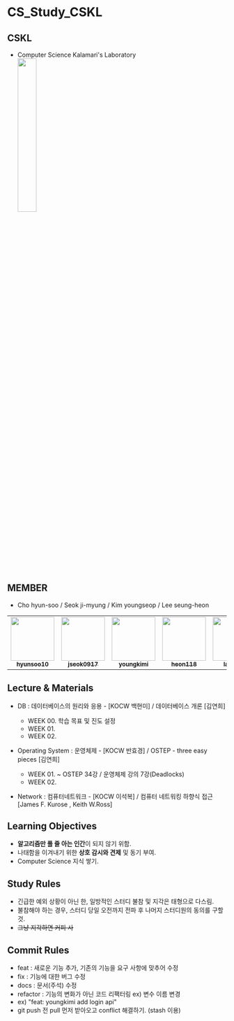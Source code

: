 # CS_Study_CSKL

## CSKL

- Computer Science Kalamari's Laboratory <br>
  <img src="https://github.com/youngkimi/CS_Study_CSKL/assets/139294219/6633abd6-3790-4c7f-9c2e-102111ec27d1" width="30%">

## MEMBER

- Cho hyun-soo / Seok ji-myung / Kim youngseop / Lee seung-heon

<table>
  <tr>
    <td align="center"><a href="https://github.com/hyunsoo10"><img src="https://github.com/hyunsoo10.png" width="100px;" alt=""/><br /><sub><b>hyunsoo10</b></sub></a><br /></td>
    <td align="center"><a href="https://github.com/jseok0917"><img src="https://github.com/jseok0917.png" width="100px;" alt=""/><br /><sub><b>jseok0917</b></sub></a><br /></td>
    <td align="center"><a href="https://github.com/youngkimi"><img src="https://github.com/youngkimi.png" width="100px;" alt=""/><br /><sub><b>youngkimi</b></sub></a><br /></td>      
    <td align="center"><a href="https://github.com/heon118"><img src="https://github.com/heon118.png" width="100px;" alt=""/><br /.png><sub><b>heon118</b></sub></a><br /></td>
    <td align="center"><a href="https://github.com/lainlnya"><img src="https://github.com/lainlnya.png" width="100px;" alt=""/><br /.png><sub><b>lainlnya</b></sub></a><br /></td>
  </tr>
</table>

## Lecture & Materials

- DB : 데이터베이스의 원리와 응용 - [KOCW 백현미] / 데이터베이스 개론 [김연희]

  - WEEK 00. 학습 목표 및 진도 설정
  - WEEK 01.
  - WEEK 02.
 
- Operating System : 운영체제 - [KOCW 반효경] / OSTEP - three easy pieces [김연희]

  - WEEK 01. ~ OSTEP 34강 / 운영체제 강의 7강(Deadlocks)
  - WEEK 02.

- Network : 컴퓨터네트워크 - [KOCW 이석복] / 컴퓨터 네트워킹 하향식 접근 [James F. Kurose , Keith W.Ross]

## Learning Objectives

- **알고리즘만 풀 줄 아는 인간**이 되지 않기 위함.
- 나태함을 이겨내기 위한 **상호 감시와 견제** 및 동기 부여.
- Computer Science 지식 쌓기.

## Study Rules

- 긴급한 예외 상황이 아닌 한, 일방적인 스터디 불참 및 지각은 태형으로 다스림.
- 불참해야 하는 경우, 스터디 당일 오전까지 전파 후 나머지 스터디원의 동의를 구할 것.
- ~~그냥 지각하면 커피 사~~

## Commit Rules

- feat : 새로운 기능 추가, 기존의 기능을 요구 사항에 맞추어 수정
- fix : 기능에 대한 버그 수정
- docs : 문서(주석) 수정
- refactor : 기능의 변화가 아닌 코드 리팩터링 ex) 변수 이름 변경
- ex) "feat: youngkimi add login api"
- git push 전 pull 먼저 받아오고 conflict 해결하기. (stash 이용)
